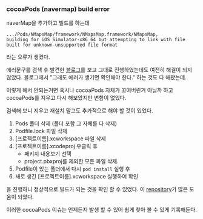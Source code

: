 ### cocoaPods (navermap) build error

naverMap을 추가하고 빌드를 하는데

``` 
.../Pods/NMapsMap/framework/NMapsMap.framework/NMapsMap, 
building for iOS Simulator-x86_64 but attempting to link with file built for unknown-unsupported file format 
```

라는 오류가 생겼다.

에러문구를 검색 후 발견한 [블로그](http://susenmi99.kr/6178)를 보고 그대로 진행하였는데도 여전히 해결이 되지 않았다.
블로그에서 "그래도 에러가 생기면 확인해야 한다." 하는 것도 다 해봤는데.

이렇게 해서 안되는거면 혹시나 cocoaPods 자체가 꼬여버린거 아닐까 하고
cocoaPods를 지우고 다시 해보았지만 변함이 없었다.

검색해 보니 지우고 재설치 말고도 추가적으로 해야 할 것이 있었다.

1. Pods 폴더 삭제 (폴더 포함 그 자체를 다 삭제) 
2. Podfile.lock 파일 삭제
3. [프로젝트이름].xcworkspace 파일 삭제
4. [프로젝트이름].xcodeproj 우클릭 후
	 * 패키지 내용보기 선택
	 * project.pbxproj를 제외한 모든 파일 삭제.
 5. Podfile이 있는 폴더에서 다시 `pod install` 실행 후 
 6. 새로 생긴 [프로젝트이름].xcworkspace 실행하여 확인 

 을 진행하니 정상적으로 빌드가 되는 것을 확인 할 수 있었다.
 이 [repository](https://ClintJang/cocoapods-tip)가 많은 도움이 되었다.

이러한 cocoaPods 이슈는 언제든지 발생 할 수 있어 쉽게 찾아 볼 수 있게 기록해둔다.

